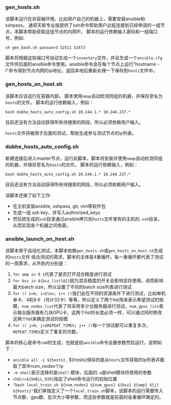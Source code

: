 ### gen_hosts.sh
该脚本运行在非容器环境，比如用户自己的机器上，需要安装ansible和sshpass。
通常天枢专业版提供了ssh命令帮助用户远程连接到已经申请的一组节点，本脚本帮助获取这组节点的内网IP。
脚本的运行依赖输入密码和一组端口号，例如:
```
sh gen_bash.sh password 32511 32473
```
脚本将根据这些端口号自动生成一个`inventory`文件，并且生成一个`ansible.cfg`文件供后面的ansible命令使用。ansible命令会在每个节点上运行"hostname -I"命令得到节点内网的ip地址，返回本地后重新处理一下保存到`hosts`文件中。

### gen_hosts_on_host.sh
该脚本应该运行在容器内部。
脚本使用`nmap`自动检测同组的机器，并保存至名为`hosts`的文件。
脚本的运行依赖输入，例如：
```
bash dubhe_hosts_auto_config.sh 10.244.1.* 10.244.237.*
```
目前还没有方法自动获得所有待搜索的网段，所以必须依赖用户输入。

`hosts`文件将被用于后面的测试，帮助生成参与测试节点的ip列表。

### dubhe_hosts_auto_config.sh
新建连接后进入master节点，运行此脚本，脚本将安装并使用`nmap`自动检测同组的机器，并保存至名为`hosts`的文件。
脚本的运行依赖输入，例如：
```
bash dubhe_hosts_auto_config.sh 10.244.1.* 10.244.237.*
```
目前还没有方法自动获得所有待搜索的网段，所以必须依赖用户输入。

该脚本还做了如下工作:
- 在主机安装ansible, sshpass, git, vim等软件包
- 生成一组 ssh key，并写入authorized_keys
- 然后把生成的`ssh`目录通过ansible拷贝到`hosts`文件里有的主机的`.ssh`目录，从而实现各个机器之间免密。

### ansible_launch_on_host.sh
该脚本用于自动化测试。本脚本依赖`gen_hosts.sh`或`gen_hosts_on_host.sh`生成的`hosts`文件
结合测试的需求，脚本的主体是4重循环，每一重循环都代表了测试的一周需求，从外到内分别是：

1. `for amp in 0 1`代表了是否打开混合精度进行测试
2. `for bsz in ${bsz_list[@]}`因为混合精度的开关会影响显存使用，进而影响最大batch size，所以设置了不同的batch size列表进行测试
3. `for (( i=0; i<$len; i++ ))`我们会在不同的资源条件下进行测试，比如单机单卡、4机8卡（共计32卡）等等，所以定义了两个list用来表示希望测试的规模，`num_nodes_list`代表了将采用多少台服务器进行测试，`num_gpus_list`表示每台服务器有几块GPU卡。这两个list的长度必须一样，可以通过同时修改这两个list来确定测试的规模
4. `for (( j=0; j<$REPEAT_TIMES; j++ ))`每一个测试都可以重复多次，`REPEAT_TIMES`定义了重复的次数。

脚本的核心是命令`cmd`的生成，也就是给`ansible`命令设置参数然后运行，说明如下：

- `ansible all -i ${hosts},` ${hosts}保存的是从`hosts`文件获取的ip列表并截取了其中num_nodes个ip
- `-m shell`表示选择的是`shell` 模块，后面的`-a`是shell模块将使用的参数
- `chdir=${SHELL_DIR}`指定了shell命令运行的初始位置
- `"bash local_train.sh ${num_nodes} ${num_gpus} ${bsz} ${amp} ${j} ${hosts}"`我们单独定义了一个`local_train.sh`脚本，该脚本的运行需要传入节点数、gpu数、批次大小等参数，而这些参数就是前面的各重循环确定的。

